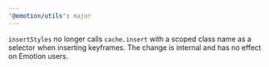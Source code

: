 ```yaml
---
'@emotion/utils': major
---
```


`insertStyles` no longer calls `cache.insert` with a scoped class name as a selector when inserting keyframes. The change is internal and has no effect on Emotion users.
